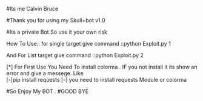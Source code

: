 #Its me Calvin Bruce

#Thank you for using my Skull+bot v1.0

#Its a private Bot.So use it your own risk

How To Use::
 for single target give command   ::python Exploit.py 1

 And For List target give command  ::python Exploit.py 2

[*] For First Use You Need To install colorma . IF you not install it its show an error and give a messege. Like  
[-]pip install requests 
 [-] you need to install requests Module or colorma


#So Enjoy My BOT .
#GOOD BYE